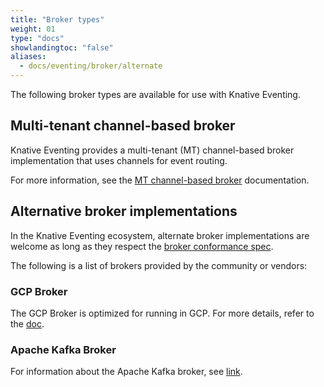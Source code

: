 ```yaml
---
title: "Broker types"
weight: 01
type: "docs"
showlandingtoc: "false"
aliases:
  - docs/eventing/broker/alternate
---
```


The following broker types are available for use with Knative Eventing.

## Multi-tenant channel-based broker

Knative Eventing provides a multi-tenant (MT) channel-based broker implementation that uses channels for event routing.

For more information, see the [MT channel-based broker](./mt-broker) documentation.

## Alternative broker implementations

In the Knative Eventing ecosystem, alternate broker implementations are welcome as long as they
respect the [broker conformance spec](https://github.com/knative/eventing/blob/main/docs/spec/broker.md).

The following is a list of brokers provided by the community or vendors:

### GCP Broker

The GCP Broker is optimized for running in GCP. For more details, refer to the [doc](https://github.com/google/knative-gcp/blob/master/docs/install/install-gcp-broker.md).

### Apache Kafka Broker

For information about the Apache Kafka broker, see [link](./kafka-broker).

